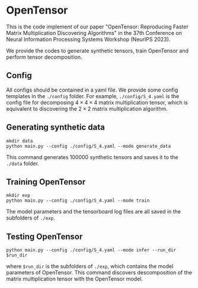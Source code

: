 # OpenTensor

This is the code implement of our paper "OpenTensor: Reproducing Faster Matrix Multiplication Discovering Algorithms" in the 37th Conference on Neural Information Processing Systems Workshop (NeurIPS 2023).

We provide the codes to generate synthetic tensors, train OpenTensor and perform tensor decomposition.

## Config

All configs should be contained in a yaml file. We provide some config templates in the `./config` folder. For example, `./config/S_4.yaml` is the config file for decomposing $4 \times 4 \times 4$ matrix multiplication tensor, which is equivalent to discovering the $2 \times 2$ matrix multiplication algorithm.

## Generating synthetic data

```
mkdir data
python main.py --config ./config/S_4.yaml --mode generate_data
```

This command generates 100000 synthetic tensors and saves it to the `./data` folder.

## Training OpenTensor

```
mkdir exp
python main.py --config ./config/S_4.yaml --mode train
```

The model parameters and the tensorboard log files are all saved in the subfolders of `./exp`.

## Testing OpenTensor

```
python main.py --config ./config/S_4.yaml --mode infer --run_dir $run_dir
```

where `$run_dir` is the subfolders of `./exp`, which contains the model parameters of OpenTensor. This command discovers descomposition of the matrix multiplication tensor with the OpenTensor model.
